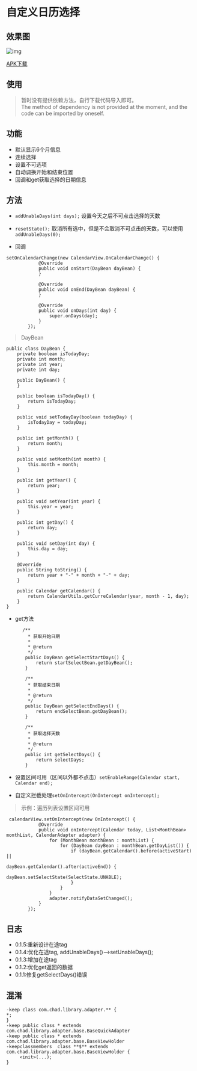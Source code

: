# 自定义日历选择


## 效果图

![img](https://github.com/mzyq/VerticalCalendar/blob/v_horizontal/img/previewH.gif)

[APK下载](https://w-5.net/YPqDk)

## 使用
> 暂时没有提供依赖方法，自行下载代码导入即可。<br>
The method of dependency is not provided at the moment, and the code can be imported by oneself.

## 功能
* 默认显示6个月信息
* 连续选择
* 设置不可选项
* 自动调换开始和结束位置
* 回调和get获取选择的日期信息

## 方法
* ```addUnableDays(int days);```
设置今天之后不可点击选择的天数

* ```resetState();```
取消所有选中，但是不会取消不可点击的天数，可以使用
```addUnableDays(0);```

* 回调
```
setOnCalendarChange(new CalendarView.OnCalendarChange() {
            @Override
            public void onStart(DayBean dayBean) {
            }

            @Override
            public void onEnd(DayBean dayBean) {
            }

            @Override
            public void onDays(int day) {
                super.onDays(day);
            }
        });
```
>DayBean
```
public class DayBean {
    private boolean isTodayDay;
    private int month;
    private int year;
    private int day;

    public DayBean() {
    }

    public boolean isTodayDay() {
        return isTodayDay;
    }

    public void setTodayDay(boolean todayDay) {
        isTodayDay = todayDay;
    }

    public int getMonth() {
        return month;
    }

    public void setMonth(int month) {
        this.month = month;
    }

    public int getYear() {
        return year;
    }

    public void setYear(int year) {
        this.year = year;
    }

    public int getDay() {
        return day;
    }

    public void setDay(int day) {
        this.day = day;
    }

    @Override
    public String toString() {
        return year + "-" + month + "-" + day;
    }

    public Calendar getCalendar() {
        return CalendarUtils.getCurreCalendar(year, month - 1, day);
    }
}
```

* get方法

```
      /**
        * 获取开始日期
        *
        * @return
        */
       public DayBean getSelectStartDays() {
           return startSelectBean.getDayBean();
       }

       /**
        * 获取结束日期
        *
        * @return
        */
       public DayBean getSelectEndDays() {
           return endSelectBean.getDayBean();
       }

       /**
        * 获取选择天数
        *
        * @return
        */
       public int getSelectDays() {
           return selectDays;
       }
```
* 设置区间可用（区间以外都不点击）```setEnableRange(Calendar start, Calendar end);```

* 自定义拦截处理```setOnIntercept(OnIntercept onIntercept);```
> 示例：遍历列表设置区间可用
```
 calendarView.setOnIntercept(new OnIntercept() {
            @Override
            public void onIntercept(Calendar today, List<MonthBean> monthList, CalendarAdapter adapter) {
                for (MonthBean monthBean : monthList) {
                    for (DayBean dayBean : monthBean.getDayList()) {
                        if (dayBean.getCalendar().before(activeStart) ||
                                dayBean.getCalendar().after(activeEnd)) {
                            dayBean.setSelectState(SelectState.UNABLE);
                        }
                    }
                }
                adapter.notifyDataSetChanged();
            }
        });
```

## 日志
* 0.1.5:重新设计在途tag
* 0.1.4:优化在途tag, addUnableDays()-->setUnableDays();
* 0.1.3:增加在途tag
* 0.1.2:优化get返回的数据
* 0.1.1:修复getSelectDays()错误

## 混淆
```
-keep class com.chad.library.adapter.** {
*;
}
-keep public class * extends com.chad.library.adapter.base.BaseQuickAdapter
-keep public class * extends com.chad.library.adapter.base.BaseViewHolder
-keepclassmembers  class **$** extends com.chad.library.adapter.base.BaseViewHolder {
     <init>(...);
}
```
